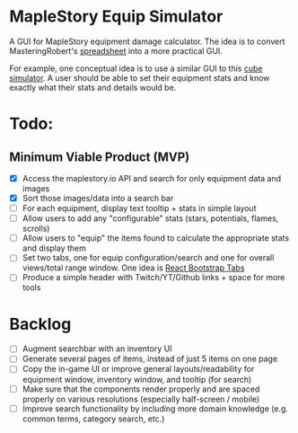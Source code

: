 # MapleStory Equip Simulator

A GUI for MapleStory equipment damage calculator. The idea is to convert MasteringRobert's [spreadsheet](https://docs.google.com/spreadsheets/d/1mVZerZgojSRKq0FsUco_n097y45EPa4w1QptWuU6mwM/edit#gid=0) into a more practical GUI.

For example, one conceptual idea is to use a similar GUI to this [cube simulator](https://stripedypaper.github.io/cube/). A user should be able to set their equipment stats and know exactly what their stats and details would be.

# Todo:

## Minimum Viable Product (MVP)

- [x] Access the maplestory.io API and search for only equipment data and images
- [x] Sort those images/data into a search bar
- [ ] For each equipment, display text tooltip + stats in simple layout
- [ ] Allow users to add any "configurable" stats (stars, potentials, flames, scrolls)
- [ ] Allow users to "equip" the items found to calculate the appropriate stats and display them
- [ ] Set two tabs, one for equip configuration/search and one for overall views/total range window. One idea is [React Bootstrap Tabs](https://react-bootstrap.github.io/components/tabs/)
- [ ] Produce a simple header with Twitch/YT/Github links + space for more tools

# Backlog

- [ ] Augment searchbar with an inventory UI
- [ ] Generate several pages of items, instead of just 5 items on one page
- [ ] Copy the in-game UI or improve general layouts/readability for equipment window, inventory window, and tooltip (for search)
- [ ] Make sure that the components render properly and are spaced properly on various resolutions (especially half-screen / mobile)
- [ ] Improve search functionality by including more domain knowledge (e.g. common terms, category search, etc.)
